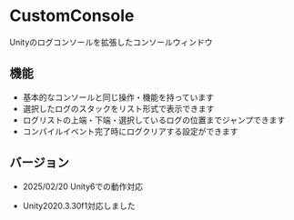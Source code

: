 # CustomConsole

Unityのログコンソールを拡張したコンソールウィンドウ

## 機能

* 基本的なコンソールと同じ操作・機能を持っています
* 選択したログのスタックをリスト形式で表示できます
* ログリストの上端・下端・選択しているログの位置までジャンプできます
* コンパイルイベント完了時にログクリアする設定ができます


## バージョン
- 2025/02/20 Unity6での動作対応

- Unity2020.3.30f1対応しました

